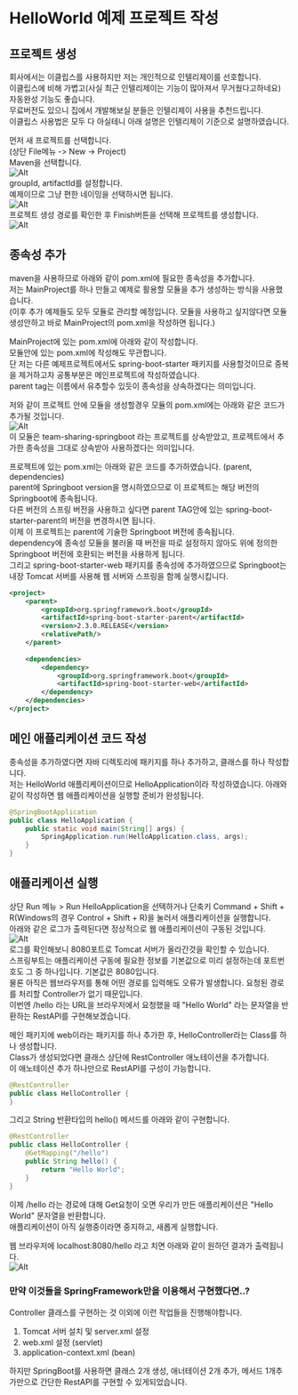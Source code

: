 # HelloWorld 예제 프로젝트 작성  

## 프로젝트 생성   
회사에서는 이클립스를 사용하지만 저는 개인적으로 인텔리제이를 선호합니다.  
이클립스에 비해 가볍고(사실 최근 인텔리제이는 기능이 많아져서 무거웠다고하네요) 자동완성 기능도 좋습니다.  
무료버전도 있으니 집에서 개발해보실 분들은 인텔리제이 사용을 추천드립니다.  
이클립스 사용법은 모두 다 아실테니 아래 설명은 인텔리제이 기준으로 설명하였습니다.  

먼저 새 프로젝트를 선택합니다.  
(상단 File메뉴 -> New -> Project)  
Maven을 선택합니다.  
![Alt](/images/2021-06/springboot-new-project-maven.png)  
groupId, artifactId를 설정합니다.  
예제이므로 그냥 편한 네이밍을 선택하시면 됩니다.  
![Alt](/images/2021-06/springboot-new-project-maven-setting.png)  
프로젝트 생성 경로를 확인한 후 Finish버튼을 선택해 프로젝트를 생성합니다.  
![Alt](/images/2021-06/springboot-new-project-maven-finish.png)  


## 종속성 추가  
maven을 사용하므로 아래와 같이 pom.xml에 필요한 종속성을 추가합니다.  
저는 MainProject를 하나 만들고 예제로 활용할 모듈을 추가 생성하는 방식을 사용했습니다.  
(이후 추가 예제들도 모두 모듈로 관리할 예정입니다. 모듈을 사용하고 싶지않다면 모듈 생성안하고 바로 MainProject의 pom.xml을 작성하면 됩니다.)  

MainProject에 있는 pom.xml에 아래와 같이 작성합니다.  
모듈안에 있는 pom.xml에 작성해도 무관합니다.  
단 저는 다른 예제프로젝트에서도 spring-boot-starter 패키지를 사용할것이므로 중복을 제거하고자 공통부분은 메인프로젝트에 작성하였습니다.  
parent tag는 이름에서 유추할수 있듯이 종속성을 상속하겠다는 의미입니다.  

저와 같이 프로젝트 안에 모듈을 생성할경우 모듈의 pom.xml에는 아래와 같은 코드가 추가될 것입니다.  
![Alt](/images/2021-06/springboot-maven-child-module-pom-parant-tag.png)  
이 모듈은 team-sharing-springboot 라는 프로젝트를 상속받았고, 프로젝트에서 추가한 종속성을 그대로 상속받아 사용하겠다는 의미입니다.  

프로젝트에 있는 pom.xml는 아래와 같은 코드를 추가하였습니다. (parent, dependencies)  
parent에 Springboot version을 명시하였으므로 이 프로젝트는 해당 버전의 Springboot에 종속됩니다.  
다른 버전의 스프링 버전을 사용하고 싶다면 parent TAG안에 있는 spring-boot-starter-parent의 버전을 변경하시면 됩니다.  
이제 이 프로젝트는 parent에 기술한 Springboot 버전에 종속됩니다.  
dependency에 종속성 모듈을 불러올 때 버전을 따로 설정하지 않아도 위에 정의한 Springboot 버전에 호환되는 버전을 사용하게 됩니다.  
그리고 spring-boot-starter-web 패키지를 종속성에 추가하였으므로 Springboot는 내장 Tomcat 서버를 사용해 웹 서버와 스프링을 함께 실행시킵니다.  
```xml
<project>
    <parent>
        <groupId>org.springframework.boot</groupId>
        <artifactId>spring-boot-starter-parent</artifactId>
        <version>2.3.0.RELEASE</version>
        <relativePath/>
    </parent>
    
    <dependencies>
        <dependency>
            <groupId>org.springframework.boot</groupId>
            <artifactId>spring-boot-starter-web</artifactId>
        </dependency>
    </dependencies>
</project>
```

## 메인 애플리케이션 코드 작성  
종속성을 추가하였다면 자바 디렉토리에 패키지를 하나 추가하고, 클래스를 하나 작성합니다.  
저는 HelloWorld 애플리케이션이므로 HelloApplication이라 작성하였습니다. 
아래와 같이 작성하면 웹 애플리케이션을 실행할 준비가 완성됩니다.  
```java
@SpringBootApplication
public class HelloApplication {
    public static void main(String[] args) {
        SpringApplication.run(HelloApplication.class, args);
    }
}
```

## 애플리케이션 실행  
상단 Run 메뉴 > Run HelloApplication을 선택하거나 단축키 Command + Shift + R(Windows의 경우 Control + Shift + R)을 눌러서 애플리케이션을 실행합니다.  
아래와 같은 로그가 출력된다면 정상적으로 웹 애플리케이션이 구동된 것입니다.  
![Alt](/images/2021-06/springboot-run-helloapplication.png)  
로그를 확인해보니 8080포트로 Tomcat 서버가 올라간것을 확인할 수 있습니다.  
스프링부트는 애플리케이션 구동에 필요한 정보를 기본값으로 미리 설정하는데 포트번호도 그 중 하나입니다. 기본값은 8080입니다.  
물론 아직은 웹브라우저를 통해 어떤 경로를 입력해도 오류가 발생합니다. 
요청된 경로를 처리할 Controller가 없기 때문입니다.  
이번엔 /hello 라는 URL을 브라우저에서 요청했을 때 "Hello World" 라는 문자열을 반환하는 RestAPI를 구현해보겠습니다.  

메인 패키지에 web이라는 패키지를 하나 추가한 후, HelloController라는 Class를 하나 생성합니다.  
Class가 생성되었다면 클래스 상단에 RestController 애노테이션을 추가합니다.  
이 애노테이션 추가 하나만으로 RestAPI를 구성이 가능합니다.  
```java
@RestController
public class HelloController {
}
```  

그리고 String 반환타입의 hello() 메서드를 아래와 같이 구현합니다.  
```java
@RestController
public class HelloController {
    @GetMapping("/hello")
    public String hello() {
        return "Hello World";
    }
}
```

이제 /hello 라는 경로에 대해 Get요청이 오면 우리가 만든 애플리케이션은 "Hello World" 문자열을 반환합니다.  
애플리케이션이 아직 실행중이라면 중지하고, 새롭게 실행합니다.  

웹 브라우저에 localhost:8080/hello 라고 치면 아래와 같이 원하던 결과가 출력됩니다.  
![Alt](/images/2021-06/springboot-run-hello-get.png)  

### 만약 이것들을 SpringFramework만을 이용해서 구현했다면..? 
Controller 클래스를 구현하는 것 이외에 이런 작업들을 진행해야합니다.  
1. Tomcat 서버 설치 및 server.xml 설정  
2. web.xml 설정 (servlet)  
3. application-context.xml (bean)  

하지만 SpringBoot를 사용하면 클래스 2개 생성, 애너테이션 2개 추가, 메서드 1개추가만으로 간단한 RestAPI를 구현할 수 있게되었습니다.
